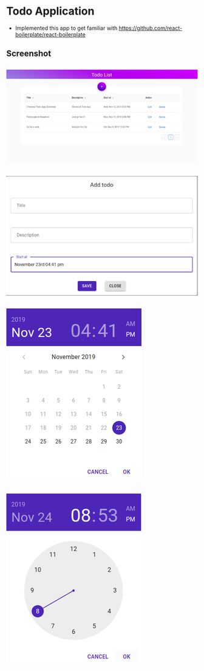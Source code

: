 # Todo Application

- Implemented this app to get familiar with https://github.com/react-boilerplate/react-boilerplate

## Screenshot

## ![Screenshot1](/screenshots/1.jpg)

## ![Screenshot2](/screenshots/2.png)

## ![Screenshot3](/screenshots/3.png)

## ![Screenshot4](/screenshots/4.png)
